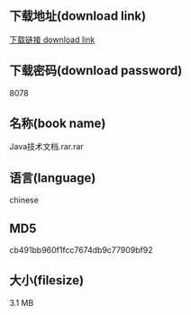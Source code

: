 ## 下载地址(download link)
[下载链接 download link](https://voluble-croquembouche-d321dc.netlify.app/?s=Java%E6%8A%80%E6%9C%AF%E6%96%87%E6%A1%A3.rar)

## 下载密码(download password)
8078

## 名称(book name)
Java技术文档.rar.rar

## 语言(language)
chinese

## MD5
cb491bb960f1fcc7674db9c77909bf92

## 大小(filesize)
3.1 MB
